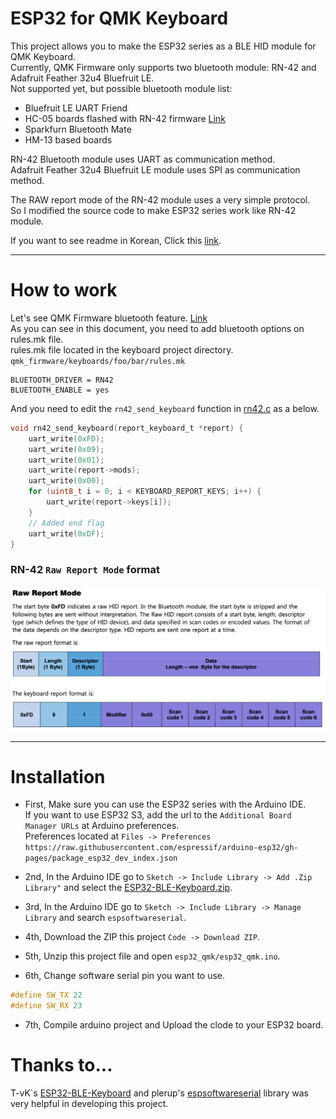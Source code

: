 # ESP32 for QMK Keyboard
This project allows you to make the ESP32 series as a BLE HID module for QMK Keyboard.  
Currently, QMK Firmware only supports two bluetooth module: RN-42 and Adafruit Feather 32u4 Bluefruit LE.  
Not supported yet, but possible bluetooth module list:

* Bluefruit LE UART Friend
* HC-05 boards flashed with RN-42 firmware [Link](http://pastebin.com/V91PZBnJ)
* Sparkfurn Bluetooth Mate
* HM-13 based boards

RN-42 Bluetooth module uses UART as communication method.  
Adafruit Feather 32u4 Bluefruit LE module uses SPI as communication method.  

The RAW report mode of the RN-42 module uses a very simple protocol.  
So I modified the source code to make ESP32 series work like RN-42 module.  

If you want to see readme in Korean, Click this [link](https://github.com/09labs/esp32_ble_hid/blob/bugfix/README_KR.md).

---
# How to work
Let's see QMK Firmware bluetooth feature. [Link](https://github.com/qmk/qmk_firmware/blob/master/docs/feature_bluetooth.md)  
As you can see in this document, you need to add bluetooth options on rules.mk file.  
rules.mk file located in the keyboard project directory.  
`qmk_firmware/keyboards/foo/bar/rules.mk`

```
BLUETOOTH_DRIVER = RN42
BLUETOOTH_ENABLE = yes
```  
And you need to edit the `rn42_send_keyboard` function in [rn42.c](https://github.com/qmk/qmk_firmware/blob/master/drivers/bluetooth/rn42.c) as a below.  
```c
void rn42_send_keyboard(report_keyboard_t *report) {
    uart_write(0xFD);
    uart_write(0x09);
    uart_write(0x01);
    uart_write(report->mods);
    uart_write(0x00);
    for (uint8_t i = 0; i < KEYBOARD_REPORT_KEYS; i++) {
        uart_write(report->keys[i]);
    }
    // Added end flag
    uart_write(0xDF);
}
```  

### RN-42 `Raw Report Mode` format  
![RN42_Protocol](https://github.com/09labs/esp32_ble_hid/blob/bugfix/img/rn42_raw_report.png)

---

# Installation
* First, Make sure you can use the ESP32 series with the Arduino IDE.  
If you want to use ESP32 S3, add the url to the `Additional Board Manager URLs` at Arduino preferences.  
Preferences located at `Files -> Preferences`  
`https://raw.githubusercontent.com/espressif/arduino-esp32/gh-pages/package_esp32_dev_index.json`  

* 2nd, In the Arduino IDE go to `Sketch -> Include Library -> Add .Zip Library"` and select the [ESP32-BLE-Keyboard.zip](https://github.com/T-vK/ESP32-BLE-Keyboard).  
* 3rd, In the Arduino IDE go to `Sketch -> Include Library -> Manage Library` and search `espsoftwareserial`.   
* 4th, Download the ZIP this project `Code -> Download ZIP`.  
* 5th, Unzip this project file and open `esp32_qmk/esp32_qmk.ino`.  
* 6th, Change software serial pin you want to use.
```c
#define SW_TX 22
#define SW_RX 23
```
* 7th, Compile arduino project and Upload the clode to your ESP32 board.  

# Thanks to...
T-vK`s [ESP32-BLE-Keyboard](https://github.com/T-vK/ESP32-BLE-Keyboard) and plerup's [espsoftwareserial](https://github.com/plerup/espsoftwareserial) library was very helpful in developing this project.  
